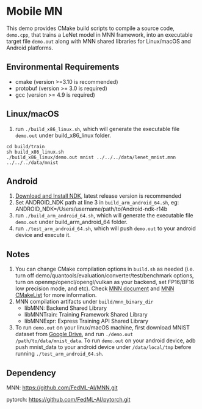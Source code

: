 # Mobile MN 
This demo provides CMake build scripts to compile a source code, `demo.cpp`, that trains a LeNet model in MNN framework, into an executable target file `demo.out` along with MNN shared libraries for Linux/macOS and Android platforms.

## Environmental Requirements
* cmake (version >=3.10 is recommended)
* protobuf (version >= 3.0 is required)
* gcc (version >= 4.9 is required)

## Linux/macOS
1. run `./build_x86_linux.sh`, which will generate the executable file `demo.out` under build_x86_linux folder.

```
cd build/train
sh build_x86_linux.sh
./build_x86_linux/demo.out mnist ../../../data/lenet_mnist.mnn ../../../data/mnist

```

## Android
1. [Download and Install NDK](https://developer.android.com/ndk/downloads/), latest release version is recommended
2. Set ANDROID_NDK path at line 3 in `build_arm_android_64.sh`, eg: ANDROID_NDK=/Users/username/path/to/Android-ndk-r14b
3. run `./build_arm_android_64.sh`, which will generate the executable file `demo.out` under build_arm_android_64 folder.
4. run `./test_arm_android_64.sh`, which will push `demo.out` to your android device and execute it.

## Notes
1. You can change CMake compilation options in `build.sh` as needed (i.e. turn off demo/quantools/evaluation/converter/test/benchmark options, turn on openmp/opencl/opengl/vulkan as your backend, set FP16/BF16 low precision mode, and etc). Check [MNN document](https://www.yuque.com/mnn/en/cmake_opts) and [MNN CMakeList](https://github.com/alibaba/MNN/blob/master/CMakeLists.txt) for more information.
2. MNN compilation artifacts under `build/mnn_binary_dir`
   * libMNN: Backend Shared Library 
   * libMNNTrain: Training Framework Shared Library 
   * libMNNExpr: Express Training API Shared Library
3. To run `demo.out` on your linux/macOS machine, first download MNIST dataset from [Google Drive](https://drive.google.com/drive/folders/1IB1-NJgzHSEb7ucgJzM2Gj8QzxpYAjGy?usp=sharing), and run `./demo.out /path/to/data/mnist_data`. 
To run `demo.out` on your android device, adb push mnist_data to your android device under `/data/local/tmp` before running `./test_arm_android_64.sh`. 

## Dependency
MNN: 
https://github.com/FedML-AI/MNN.git

pytorch: 
https://github.com/FedML-AI/pytorch.git